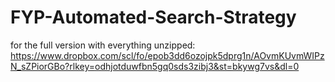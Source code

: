# FYP-Automated-Search-Strategy

for the full version with everything unzipped: https://www.dropbox.com/scl/fo/epob3dd6ozojpk5dprg1n/AOvmKUvmWIPzN_sZPiorGBo?rlkey=odhjotduwfbn5gq0sds3zibj3&st=bkywg7vs&dl=0
